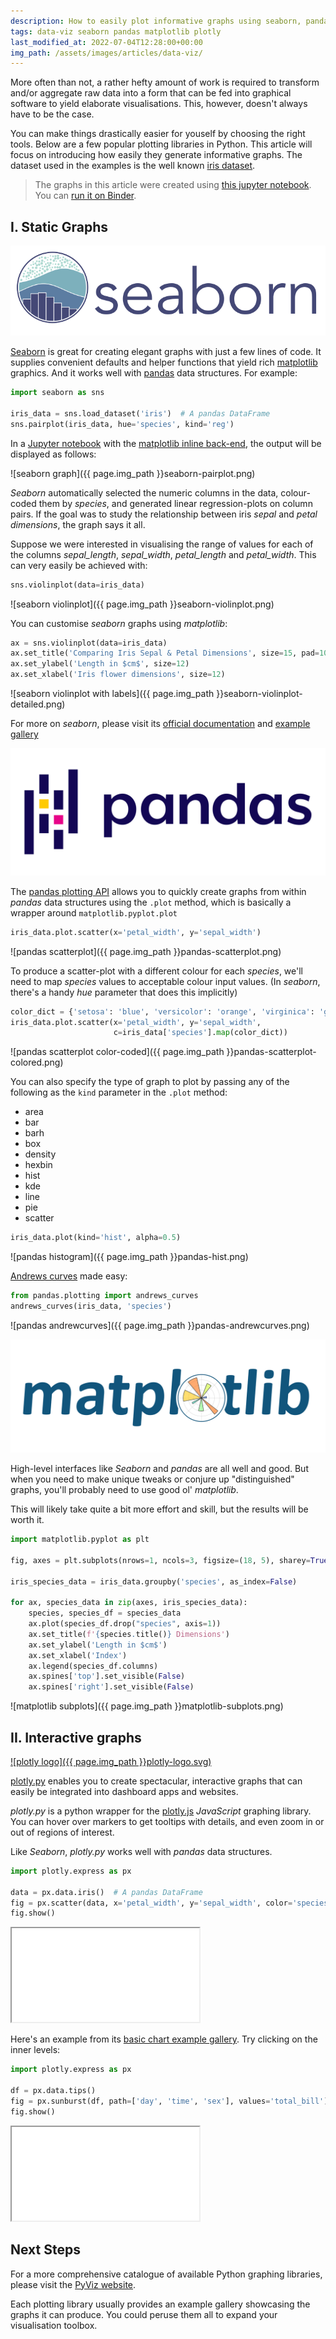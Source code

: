 ```yaml
---
description: How to easily plot informative graphs using seaborn, pandas, matplotlib and plotly.
tags: data-viz seaborn pandas matplotlib plotly
last_modified_at: 2022-07-04T12:28:00+00:00
img_path: /assets/images/articles/data-viz/
---
```


More often than not, a rather hefty amount of work is required to transform and/or aggregate raw data into a form that can be fed into graphical software to yield elaborate visualisations. This, however, doesn't always have to be the case.

You can make things drastically easier for youself by choosing the right tools. Below are a few popular plotting libraries in Python. This article will focus on introducing how easily they generate informative graphs. The dataset used in the examples is the well known [iris dataset][iris-data].

> The graphs in this article were created using [this jupyter notebook][img-source]. You can [run it on Binder][binder-link].

## I. Static Graphs

[![seaborn logo](/assets/images/toolkit/seaborn-logo.png)][seaborn]

[Seaborn][seaborn] is great for creating elegant graphs with just a few lines of code. It supplies convenient defaults and helper functions that yield rich [matplotlib][matplotlib] graphics. And it works well with [pandas][pandas] data structures. For example:

```python
import seaborn as sns

iris_data = sns.load_dataset('iris')  # A pandas DataFrame
sns.pairplot(iris_data, hue='species', kind='reg')
```

In a [Jupyter notebook][jupyter] with the [matplotlib inline back-end][inline-backend], the output will be displayed as follows:

![seaborn graph]({{ page.img_path }}seaborn-pairplot.png)

*Seaborn* automatically selected the numeric columns in the data, colour-coded them by *species*, and generated linear regression-plots on column pairs. If the goal was to study the relationship between iris *sepal* and *petal dimensions*, the graph says it all.

Suppose we were interested in visualising the range of values for each of the columns *sepal_length*, *sepal_width*, *petal_length* and *petal_width*. This can very easily be achieved with:

```python
sns.violinplot(data=iris_data)
```

![seaborn violinplot]({{ page.img_path }}seaborn-violinplot.png)

You can customise *seaborn* graphs using *matplotlib*:

```python
ax = sns.violinplot(data=iris_data)
ax.set_title('Comparing Iris Sepal & Petal Dimensions', size=15, pad=10)
ax.set_ylabel('Length in $cm$', size=12)
ax.set_xlabel('Iris flower dimensions', size=12)
```

![seaborn violinplot with labels]({{ page.img_path }}seaborn-violinplot-detailed.png)

For more on *seaborn*, please visit its [official documentation][seaborn] and [example gallery][seaborn-gallery]

[![pandas](/assets/images/toolkit/pandas.svg)][pandas]

The [pandas plotting API][pandas-plot] allows you to quickly create graphs from within *pandas* data structures using the `.plot` method, which is basically a wrapper around `matplotlib.pyplot.plot`

```python
iris_data.plot.scatter(x='petal_width', y='sepal_width')
```

![pandas scatterplot]({{ page.img_path }}pandas-scatterplot.png)

To produce a scatter-plot with a different colour for each *species*, we'll need to map *species* values to acceptable colour input values. (In *seaborn*, there's a handy *hue* parameter that does this implicitly)

```python
color_dict = {'setosa': 'blue', 'versicolor': 'orange', 'virginica': 'green'}
iris_data.plot.scatter(x='petal_width', y='sepal_width',
                       c=iris_data['species'].map(color_dict))
```

![pandas scatterplot color-coded]({{ page.img_path }}pandas-scatterplot-colored.png)

You can also specify the type of graph to plot by passing any of the following as the `kind` parameter in the `.plot` method:

- area
- bar
- barh
- box
- density
- hexbin
- hist
- kde
- line
- pie
- scatter

```python
iris_data.plot(kind='hist', alpha=0.5)
```

![pandas histogram]({{ page.img_path }}pandas-hist.png)

[Andrews curves][andrew-curves] made easy:

```python
from pandas.plotting import andrews_curves
andrews_curves(iris_data, 'species')
```

![pandas andrewcurves]({{ page.img_path }}pandas-andrewcurves.png)

[![matplotlib logo](/assets/images/toolkit/matplotlib.svg)][matplotlib]

High-level interfaces like *Seaborn* and *pandas* are all well and good. But when you need to make unique tweaks or conjure up "distinguished" graphs, you'll probably need to use good ol' *matplotlib*.

This will likely take quite a bit more effort and skill, but the results will be worth it.

```python
import matplotlib.pyplot as plt

fig, axes = plt.subplots(nrows=1, ncols=3, figsize=(18, 5), sharey=True)

iris_species_data = iris_data.groupby('species', as_index=False)

for ax, species_data in zip(axes, iris_species_data):
    species, species_df = species_data
    ax.plot(species_df.drop("species", axis=1))
    ax.set_title(f'{species.title()} Dimensions')
    ax.set_ylabel('Length in $cm$')
    ax.set_xlabel('Index')
    ax.legend(species_df.columns)
    ax.spines['top'].set_visible(False)
    ax.spines['right'].set_visible(False)
```

![matplotlib subplots]({{ page.img_path }}matplotlib-subplots.png)

## II. Interactive graphs

[![plotly logo]({{ page.img_path }}plotly-logo.svg)][plotly-py]

[plotly.py][plotly-py] enables you to create spectacular, interactive graphs that can easily be integrated into dashboard apps and websites.

*plotly.py* is a python wrapper for the [plotly.js][plotly-js] *JavaScript* graphing library. You can hover over markers to get tooltips with details, and even zoom in or out of regions of interest.

Like *Seaborn*, *plotly.py* works well with *pandas* data structures.

```python
import plotly.express as px

data = px.data.iris()  # A pandas DataFrame
fig = px.scatter(data, x='petal_width', y='sepal_width', color='species')
fig.show()
```

<div>
    <iframe class="post-iframe" title="plotly scatter plot" src='{{ page.img_path }}plotly-scatter.html'></iframe>
</div>

Here's an example from its [basic chart example gallery][plotly-gallery]. Try clicking on the inner levels:

```python
import plotly.express as px

df = px.data.tips()
fig = px.sunburst(df, path=['day', 'time', 'sex'], values='total_bill')
fig.show()
```

<div>
    <iframe class="post-iframe" title="plotly sunburst" src='{{ page.img_path }}plotly-sunburst.html'></iframe>
</div>

## Next Steps

For a more comprehensive catalogue of available Python graphing libraries, please visit the [PyViz website][pyviz].

Each plotting library usually provides an example gallery showcasing the graphs it can produce. You could peruse them all to expand your visualisation toolbox.

[seaborn]: https://seaborn.pydata.org
[seaborn-gallery]: https://seaborn.pydata.org/examples/index.html
[matplotlib]: https://matplotlib.org
[jupyter]: https://jupyter.org
[inline-backend]: https://ipython.readthedocs.io/en/stable/interactive/plotting.html#id1
[pandas]: https://pandas.pydata.org
[pandas-plot]: https://pandas.pydata.org/docs/user_guide/visualization.html
[plotly-py]: https://plotly.com/python/
[plotly-js]: https://plotly.com/javascript/
[plotly-gallery]: https://plotly.com/python/basic-charts/
[pyviz]: https://pyviz.org/index.html
[iris-data]: https://en.wikipedia.org/wiki/Iris_flower_data_set
[andrew-curves]: https://en.wikipedia.org/wiki/Andrews_plot
[img-source]: https://github.com/Tim-Abwao/blog-projects/blob/main/basic-visualisation-python/basic-visualisation-python.ipynb
[binder-link]: https://mybinder.org/v2/gh/Tim-Abwao/blog-projects/HEAD?filepath=basic-visualisation-python/basic-visualisation-python.ipynb
